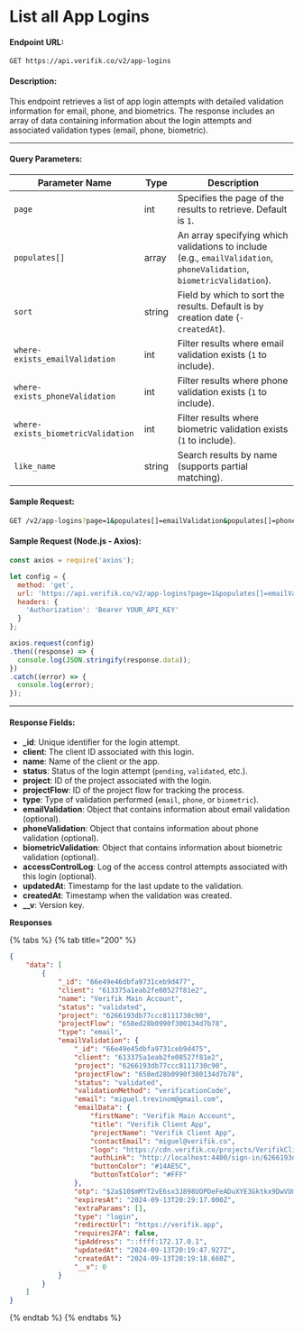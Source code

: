 # List all App Logins

#### **Endpoint URL**:

`GET https://api.verifik.co/v2/app-logins`

#### **Description**:

This endpoint retrieves a list of app login attempts with detailed validation information for email, phone, and biometrics. The response includes an array of data containing information about the login attempts and associated validation types (email, phone, biometric).

***

#### **Query Parameters**:

| Parameter Name                     | Type   | Description                                                                                                           |
| ---------------------------------- | ------ | --------------------------------------------------------------------------------------------------------------------- |
| `page`                             | int    | Specifies the page of the results to retrieve. Default is `1`.                                                        |
| `populates[]`                      | array  | An array specifying which validations to include (e.g., `emailValidation`, `phoneValidation`, `biometricValidation`). |
| `sort`                             | string | Field by which to sort the results. Default is by creation date (`-createdAt`).                                       |
| `where-exists_emailValidation`     | int    | Filter results where email validation exists (`1` to include).                                                        |
| `where-exists_phoneValidation`     | int    | Filter results where phone validation exists (`1` to include).                                                        |
| `where-exists_biometricValidation` | int    | Filter results where biometric validation exists (`1` to include).                                                    |
| `like_name`                        | string | Search results by name (supports partial matching).                                                                   |

#### **Sample Request**:

```bash
GET /v2/app-logins?page=1&populates[]=emailValidation&populates[]=phoneValidation&populates[]=biometricValidation&sort=-createdAt
```

#### **Sample Request (Node.js - Axios)**:

```javascript
const axios = require('axios');

let config = {
  method: 'get',
  url: 'https://api.verifik.co/v2/app-logins?page=1&populates[]=emailValidation&populates[]=phoneValidation&populates[]=biometricValidation&sort=-createdAt',
  headers: { 
    'Authorization': 'Bearer YOUR_API_KEY'
  }
};

axios.request(config)
.then((response) => {
  console.log(JSON.stringify(response.data));
})
.catch((error) => {
  console.log(error);
});
```

***

#### **Response Fields**:

* **\_id**: Unique identifier for the login attempt.
* **client**: The client ID associated with this login.
* **name**: Name of the client or the app.
* **status**: Status of the login attempt (`pending`, `validated`, etc.).
* **project**: ID of the project associated with the login.
* **projectFlow**: ID of the project flow for tracking the process.
* **type**: Type of validation performed (`email`, `phone`, or `biometric`).
* **emailValidation**: Object that contains information about email validation (optional).
* **phoneValidation**: Object that contains information about phone validation (optional).
* **biometricValidation**: Object that contains information about biometric validation (optional).
* **accessControlLog**: Log of the access control attempts associated with this login (optional).
* **updatedAt**: Timestamp for the last update to the validation.
* **createdAt**: Timestamp when the validation was created.
* **\_\_v**: Version key.

**Responses**

{% tabs %}
{% tab title="200" %}

```json
{
    "data": [
        {
            "_id": "66e49e46dbfa9731ceb9d477",
            "client": "613375a1eab2fe08527f81e2",
            "name": "Verifik Main Account",
            "status": "validated",
            "project": "6266193db77ccc8111730c90",
            "projectFlow": "658ed28b0990f300134d7b78",
            "type": "email",
            "emailValidation": {
                "_id": "66e49e45dbfa9731ceb9d475",
                "client": "613375a1eab2fe08527f81e2",
                "project": "6266193db77ccc8111730c90",
                "projectFlow": "658ed28b0990f300134d7b78",
                "status": "validated",
                "validationMethod": "verificationCode",
                "email": "miguel.trevinom@gmail.com",
                "emailData": {
                    "firstName": "Verifik Main Account",
                    "title": "Verifik Client App",
                    "projectName": "Verifik Client App",
                    "contactEmail": "miguel@verifik.co",
                    "logo": "https://cdn.verifik.co/projects/VerifikClientApp_1726146056389-image.png",
                    "authLink": "http://localhost:4400/sign-in/6266193db77ccc8111730c90?email=miguel.trevinom@gmail.com&otp=",
                    "buttonColor": "#14AE5C",
                    "buttonTxtColor": "#FFF"
                },
                "otp": "$2a$10$mMYT2vE6sx3J898UOPDeFeADuXYE3Gktkx9DwVUmDr0uiAu1qdp.y",
                "expiresAt": "2024-09-13T20:29:17.000Z",
                "extraParams": [],
                "type": "login",
                "redirectUrl": "https://verifik.app",
                "requires2FA": false,
                "ipAddress": "::ffff:172.17.0.1",
                "updatedAt": "2024-09-13T20:19:47.927Z",
                "createdAt": "2024-09-13T20:19:18.660Z",
                "__v": 0
            }
        }
    ]
}
```

{% endtab %}
{% endtabs %}
